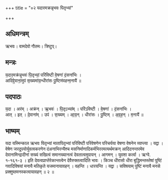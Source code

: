 +++
title = "०२ यदारमक्रन्नृभवः पितृभ्यां"

+++
## अधिमन्त्रम्
ऋभवः। वामदेवो गौतमः। त्रिष्टुप्।

## मन्त्रः
य॒दार॒मक्र॑न्नृ॒भवः॑ पि॒तृभ्यां॒ परि॑विष्टी वे॒षणा॑ दं॒सना॑भिः ।  
आदिद्दे॒वाना॒मुप॑ स॒ख्यमा॑य॒न्धीरा॑सः पु॒ष्टिम॑वहन्म॒नायै॑ ॥

## पदपाठः
य॒दा । अर॑म् । अक्र॑न् । ऋ॒भवः॑ । पि॒तृऽभ्या॑म् । परि॑ऽविष्टी । वे॒षणा॑ । दं॒सना॑भिः ।  
आत् । इत् । दे॒वाना॑म् । उप॑ । स॒ख्यम् । आ॒य॒न् । धीरा॑सः । पु॒ष्टिम् । अ॒व॒ह॒न् । म॒नायै॑ ॥

## भाष्यम्
यदा यस्मिन्काल ऋभवः पितृभ्यां मातापितृभ्यां परिविष्टी परिवेषणेन परिचर्यया वेषणा वेषनेन व्याप्त्या । यद्वा । वेषेण जरदूपयोर्युवत्वकरणेन दंअनाभिरन्यैश्च मसनिर्माणादिकर्मभिररमत्यर्थमक्रन् आदिदनन्तरमेव देवानामिन्द्रादीनां सख्यं सखित्वं समानख्यानत्वं देवतात्वमुपायन् । आगमन् । युवशा कर्त्वा । ऋग्वे. १-१६१-३ । इति देवत्वप्राप्तेरेकान्तत्वेन देवैरुक्तत्वादिति भावः । किञ्च धीरासो धीरा बुद्धिमन्तस्तेषां पुष्टिं गवादिविषयां मनायै मतिकृते यजमानायावहन् । वहन्ति । धारयन्ति । यद्वा । सविषयाम् पुष्टिं मनायै मनसे प्रक्शुष्तमनस्कत्वायावहन् ॥ २ ॥